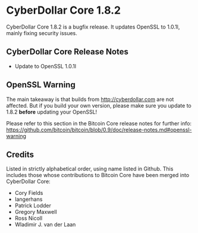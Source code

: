 # CyberDollar Core 1.8.2

CyberDollar Core 1.8.2 is a bugfix release. It updates OpenSSL to 1.0.1l, mainly fixing security issues.

## CyberDollar Core Release Notes

* Update to OpenSSL 1.0.1l


## OpenSSL Warning

The main takeaway is that builds from http://cyberdollar.com are not affected. But if you build your own version,
please make sure you update to 1.8.2 **before** updating your OpenSSL!

Please refer to this section in the Bitcoin Core release notes for further info: https://github.com/bitcoin/bitcoin/blob/0.9/doc/release-notes.md#openssl-warning


## Credits

Listed in strictly alphabetical order, using name listed in Github. This
includes those whose contributions to Bitcoin Core have been merged
into CyberDollar Core:

* Cory Fields
* langerhans
* Patrick Lodder
* Gregory Maxwell
* Ross Nicoll
* Wladimir J. van der Laan
